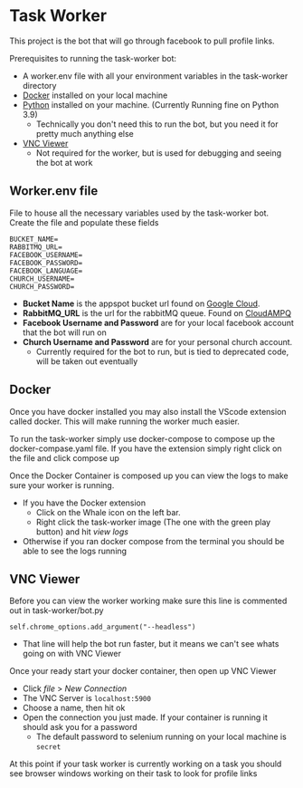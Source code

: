 # Task Worker

This project is the bot that will go through facebook to pull profile links.

Prerequisites to running the task-worker bot:
- A worker.env file with all your environment variables in the task-worker directory
- [Docker](https://docs.docker.com/get-docker/) installed on your local machine
- [Python](https://www.python.org/downloads/) installed on your machine. (Currently Running fine on Python 3.9)
  - Technically you don't need this to run the bot, but you need it for pretty much anything else
- [VNC Viewer](https://www.realvnc.com/en/connect/download/viewer/)
  - Not required for the worker, but is used for debugging and seeing the bot at work

## Worker.env file
File to house all the necessary variables used by the task-worker bot. Create the file and populate these fields
```
BUCKET_NAME=
RABBITMQ_URL=
FACEBOOK_USERNAME=
FACEBOOK_PASSWORD=
FACEBOOK_LANGUAGE=
CHURCH_USERNAME=
CHURCH_PASSWORD=
```

- **Bucket Name** is the appspot bucket url found on [Google Cloud](https://console.cloud.google.com/storage/browser?project=eighth-vehicle-287322).
- **RabbitMQ_URL** is the url for the rabbitMQ queue. Found on [CloudAMPQ](https://customer.cloudamqp.com/)
- **Facebook Username and Password** are for your local facebook account that the bot will run on
- **Church Username and Password** are for your personal church account. 
  - Currently required for the bot to run, but is tied to deprecated code, will be taken out eventually

## Docker
Once you have docker installed you may also install the VScode extension called docker. This will make running the worker much easier.

To run the task-worker simply use docker-compose to compose up the docker-compase.yaml file. 
If you have the extension simply right click on the file and click compose up

Once the Docker Container is composed up you can view the logs to make sure your worker is running.
- If you have the Docker extension
  - Click on the Whale icon on the left bar.
  - Right click the task-worker image (The one with the green play button) and hit *view logs*
- Otherwise if you ran docker compose from the terminal you should be able to see the logs running

## VNC Viewer
Before you can view the worker working make sure this line is commented out in task-worker/bot.py

`self.chrome_options.add_argument("--headless")`
- That line will help the bot run faster, but it means we can't see whats going on with VNC Viewer

Once your ready start your docker container, then open up VNC Viewer
- Click *file* > *New Connection*
- The VNC Server is `localhost:5900`
- Choose a name, then hit ok
- Open the connection you just made. If your container is running it should ask you for a password
  - The default password to selenium running on your local machine is `secret`

At this point if your task worker is currently working on a task you should see browser windows working on their task to look for profile links
